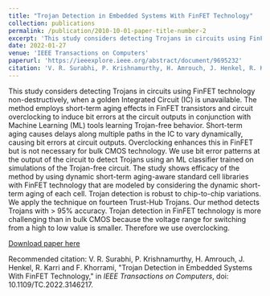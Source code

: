 ```yaml
---
title: "Trojan Detection in Embedded Systems With FinFET Technology"
collection: publications
permalink: /publication/2010-10-01-paper-title-number-2
excerpt: 'This study considers detecting Trojans in circuits using FinFET technology non-destructively, when a golden Integrated Circuit (IC) is unavailable. The method employs short-term aging effects in FinFET transistors and circuit overclocking to induce bit errors at the circuit outputs in conjunction with Machine Learning (ML) tools learning Trojan-free behavior. Short-term aging causes delays along multiple paths in the IC to vary dynamically, causing bit errors at circuit outputs. Overclocking enhances this in FinFET but is not necessary for bulk CMOS technology. We use bit error patterns at the output of the circuit to detect Trojans using an ML classifier trained on simulations of the Trojan-free circuit. The study shows efficacy of the method by using dynamic short-term aging-aware standard cell libraries with FinFET technology that are modeled by considering the dynamic short-term aging of each cell. Trojan detection is robust to chip-to-chip variations. We apply the technique on fourteen Trust-Hub Trojans. Our method detects Trojans with > 95% accuracy. Trojan detection in FinFET technology is more challenging than in bulk CMOS because the voltage range for switching from a high to low value is smaller. Therefore we use overclocking.'
date: 2022-01-27
venue: 'IEEE Transactions on Computers'
paperurl: 'https://ieeexplore.ieee.org/abstract/document/9695232'
citation: 'V. R. Surabhi, P. Krishnamurthy, H. Amrouch, J. Henkel, R. Karri and F. Khorrami, "Trojan Detection in Embedded Systems With FinFET Technology," in <i>IEEE Transactions on Computers</i>, doi: 10.1109/TC.2022.3146217.'
---
```

This study considers detecting Trojans in circuits using FinFET technology non-destructively, when a golden Integrated Circuit (IC) is unavailable. The method employs short-term aging effects in FinFET transistors and circuit overclocking to induce bit errors at the circuit outputs in conjunction with Machine Learning (ML) tools learning Trojan-free behavior. Short-term aging causes delays along multiple paths in the IC to vary dynamically, causing bit errors at circuit outputs. Overclocking enhances this in FinFET but is not necessary for bulk CMOS technology. We use bit error patterns at the output of the circuit to detect Trojans using an ML classifier trained on simulations of the Trojan-free circuit. The study shows efficacy of the method by using dynamic short-term aging-aware standard cell libraries with FinFET technology that are modeled by considering the dynamic short-term aging of each cell. Trojan detection is robust to chip-to-chip variations. We apply the technique on fourteen Trust-Hub Trojans. Our method detects Trojans with > 95% accuracy. Trojan detection in FinFET technology is more challenging than in bulk CMOS because the voltage range for switching from a high to low value is smaller. Therefore we use overclocking.

[Download paper here](https://ieeexplore.ieee.org/abstract/document/9695232)

Recommended citation: V. R. Surabhi, P. Krishnamurthy, H. Amrouch, J. Henkel, R. Karri and F. Khorrami, "Trojan Detection in Embedded Systems With FinFET Technology," in <i>IEEE Transactions on Computers</i>, doi: 10.1109/TC.2022.3146217.